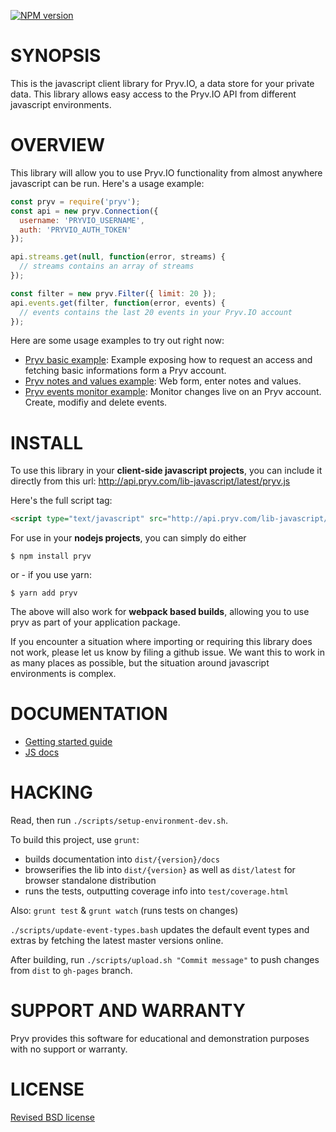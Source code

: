 [![NPM version](https://badge.fury.io/js/pryv.png)](http://badge.fury.io/js/pryv)

# SYNOPSIS

This is the javascript client library for Pryv.IO, a data store for your private
data. This library allows easy access to the Pryv.IO API from different javascript
environments.

# OVERVIEW

This library will allow you to use Pryv.IO functionality from almost anywhere
javascript can be run. Here's a usage example:

```javascript
const pryv = require('pryv');
const api = new pryv.Connection({
  username: 'PRYVIO_USERNAME',
  auth: 'PRYVIO_AUTH_TOKEN'
});

api.streams.get(null, function(error, streams) {
  // streams contains an array of streams
});

const filter = new pryv.Filter({ limit: 20 });
api.events.get(filter, function(error, events) {
  // events contains the last 20 events in your Pryv.IO account
});
```

Here are some usage examples to try out right now:

- [Pryv basic example](http://codepen.io/pryv/pen/apQJxz): Example exposing how
  to request an access and fetching basic informations form a Pryv account.
- [Pryv notes and values example](http://codepen.io/pryv/pen/apQJrO): Web form,
  enter notes and values.
- [Pryv events monitor example](http://codepen.io/pryv/pen/rjQygX): Monitor
  changes live on an Pryv account. Create, modifiy and delete events.

# INSTALL

To use this library in your **client-side javascript projects**, you can include it
directly from this url: http://api.pryv.com/lib-javascript/latest/pryv.js

Here's the full script tag:

```html
<script type="text/javascript" src="http://api.pryv.com/lib-javascript/latest/pryv.js"></script>
```

For use in your **nodejs projects**, you can simply do either

```shell
$ npm install pryv
```

or - if you use yarn:

```shell
$ yarn add pryv
```

The above will also work for **webpack based builds**, allowing you to use pryv
as part of your application package.

If you encounter a situation where importing or requiring this library does
not work, please let us know by filing a github issue. We want this to work
in as many places as possible, but the situation around javascript environments
is complex.

# DOCUMENTATION

- [Getting started guide](./getting-started.md)
- [JS docs](http://pryv.github.io/lib-javascript/latest/docs/)

# HACKING

Read, then run `./scripts/setup-environment-dev.sh`.

To build this project, use `grunt`:

- builds documentation into `dist/{version}/docs`
- browserifies the lib into `dist/{version}` as well as `dist/latest` for
  browser standalone distribution
- runs the tests, outputting coverage info into `test/coverage.html`

Also: `grunt test` & `grunt watch` (runs tests on changes)

`./scripts/update-event-types.bash` updates the default event types and extras
by fetching the latest master versions online.

After building, run `./scripts/upload.sh "Commit message"` to push
changes from `dist` to `gh-pages` branch.

# SUPPORT AND WARRANTY

Pryv provides this software for educational and demonstration purposes with no support or warranty.

# LICENSE

[Revised BSD license](https://github.com/pryv/documents/blob/master/license-bsd-revised.md)
